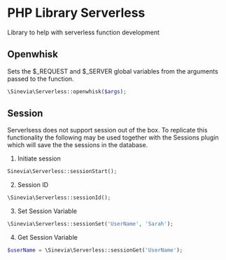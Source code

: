# PHP Library Serverless

Library to help with serverless function development

## Openwhisk ##

Sets the $_REQUEST and $_SERVER global variables from the arguments passed to the function.

```php
\Sinevia\Serverless::openwhisk($args);
```

## Session ##

Serverlsess does not support session out of the box. To replicate this functionality the following may be used together with the Sessions plugin which will save the the sessions in the database.

1. Initiate session

```php
Sinevia\Serverless::sessionStart();
```

2. Session ID

```php
\Sinevia\Serverless::sessionId();
```

3. Set Session Variable

```php
\Sinevia\Serverless::sessionSet('UserName', 'Sarah');
```

4. Get Session Variable

```php
$userName = \Sinevia\Serverless::sessionGet('UserName');
```
